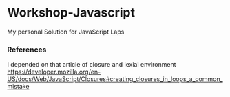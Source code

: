 # Workshop-Javascript
My personal Solution for JavaScript Laps 
### References
I depended on that article of closure and lexial environment 
https://developer.mozilla.org/en-US/docs/Web/JavaScript/Closures#creating_closures_in_loops_a_common_mistake
